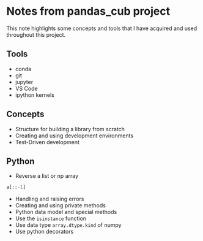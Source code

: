 # Notes from pandas_cub project

This note highlights some concepts and tools that I have acquired and used throughout this project. 

## Tools

* conda
* git
* jupyter
* VS Code
* ipython kernels

## Concepts 

* Structure for building a library from scratch
* Creating and using development environments
* Test-Driven development

## Python

* Reverse a list or np array
```python 
a[::-1]
```
* Handling and raising errors
* Creating and using private methods
* Python data model and special methods 
* Use the `isinstance` function
* Use data type `array.dtype.kind` of numpy
* Use python decorators


